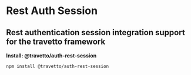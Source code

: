 <!-- This file was generated by @travetto/doc and should not be modified directly -->
<!-- Please modify https://github.com/travetto/travetto/tree/main/module/auth-rest-session/doc.ts and execute "npx trv doc" to rebuild -->
# Rest Auth Session
## Rest authentication session integration support for the travetto framework

**Install: @travetto/auth-rest-session**
```bash
npm install @travetto/auth-rest-session
```
